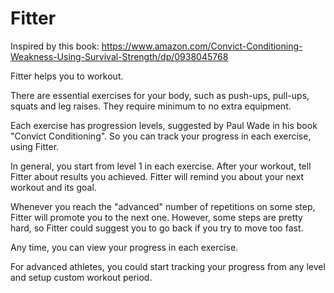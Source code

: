 # Fitter

Inspired by this book: https://www.amazon.com/Convict-Conditioning-Weakness-Using-Survival-Strength/dp/0938045768

Fitter helps you to workout.

There are essential exercises for your body, such as push-ups, pull-ups, squats and leg raises.
They require minimum to no extra equipment.

Each exercise has progression levels, suggested by Paul Wade in his book "Convict Conditioning".
So you can track your progress in each exercise, using Fitter.

In general, you start from level 1 in each exercise.
After your workout, tell Fitter about results you achieved.
Fitter will remind you about your next workout and its goal.

Whenever you reach the "advanced" number of repetitions on some step, Fitter will promote you to the next one.
However, some steps are pretty hard, so Fitter could suggest you to go back if you try to move too fast.

Any time, you can view your progress in each exercise.

For advanced athletes, you could start tracking your progress from any level and setup custom workout period.
